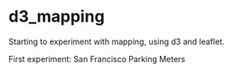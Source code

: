 # d3_mapping

Starting to experiment with mapping, using d3 and leaflet.

First experiment: San Francisco Parking Meters

